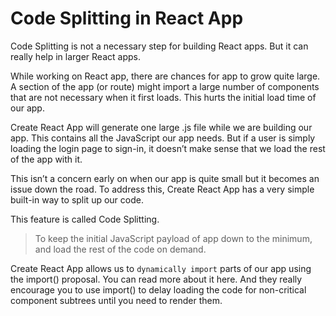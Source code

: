 # Code Splitting in React App

Code Splitting is not a necessary step for building React apps. But it can really help in larger React apps.

While working on React app, there are chances for app to grow quite large. A section of the app (or route) might import a large number of components that are not necessary when it first loads. This hurts the initial load time of our app.

Create React App will generate one large .js file while we are building our app. This contains all the JavaScript our app needs. But if a user is simply loading the login page to sign-in, it doesn’t make sense that we load the rest of the app with it.

This isn’t a concern early on when our app is quite small but it becomes an issue down the road. To address this, Create React App has a very simple built-in way to split up our code.

This feature is called Code Splitting.

> To keep the initial JavaScript payload of app down to the minimum, and load the rest of the code on demand.

Create React App allows us to `dynamically import` parts of our app using the import() proposal. You can read more about it here. And they really encourage you to use import() to delay loading the code for non-critical component subtrees until you need to render them.
